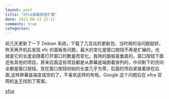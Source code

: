 ```yaml
---
layout: post
title: "Xfce桌面按钮扩展"
date: 2013-06-13 22:12
comments: true
categories:
---
```


前几天更新了一下 Debian 系统，下载了几百兆的更新包，当时用的没问题挺好。昨天再开机后发现 xfc 的面板有问题，最大的变化是窗口按钮不再是扩展的，也就是它的长度会随着打开窗口的数量而变化。我用的面板是垂直的，窗口按钮下面还有其他的项目，原来后面这些项目都是从屏幕底端倒着排列的，中间剩下的空间全都是窗口按钮。现在窗口按钮初始的长度几乎为零，后面的项目紧接着排在后面,这样屏幕底端变成空的了，不喜欢这样的布局。Google 这个问题后在 xfce 官网的[关于](http://www.xfce.org/about/tour?lang=zh_CN)找到了答案。

[xfce](http://www.xfce.org/about/tour?lang=zh_CN)
